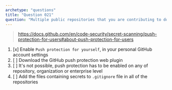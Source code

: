 ```yaml
---
archetype: "questions"
title: "Question 021"
question: "Multiple public repositories that you are contributing to do not have secret scanning push protection option enabled. What can you do to protect yourself from accidentally pushing secrets to these repositories?"
---
```



> https://docs.github.com/en/code-security/secret-scanning/push-protection-for-users#about-push-protection-for-users
1. [x] Enable `Push protection for yourself`, in your personal GitHub account settings
1. [ ] Download the GitHub push protection web plugin
1. [ ] It's not possible, push protection has to be enabled on any of repository, organization or enterprise level
1. [ ] Add the files containing secrets to `.gitignore` file in all of the repositories
